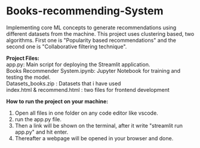 # Books-recommending-System
Implementing core ML concepts to generate recommendations using different datasets from the machine.
This project uses clustering based, two algorithms.
First one is "Popularity based recommendations" and the second one is "Collaborative filtering technique".

__Project Files:__<br>
app.py: Main script for deploying the Streamlit application.<br>
Books Recommender System.ipynb: Jupyter Notebook for training and testing the model.<br>
Datasets_books.zip : Datasets that i have used<br>
index.html & recommend.html : two files for frontend development <br>

__How to run the project on your machine:__<br>
1) Open all files in one folder on any code editor like vscode.<br>
2) run the app.py file.<br>
3) Then a link will be shown on the terminal, after it write "streamlit run app.py" and hit enter.<br>
4) Thereafter a webpage will be opened in your browser and done.
